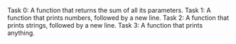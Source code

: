 Task 0: A function that returns the sum of all its parameters.
Task 1: A function that prints numbers, followed by a new line.
Task 2: A function that prints strings, followed by a new line.
Task 3: A function that prints anything.
